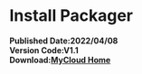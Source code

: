 # Install Packager
**Published Date:2022/04/08   
Version Code:V1.1   
Download:[MyCloud Home](https://home.mycloud.com/action/share/b5de07af-ac04-4262-876e-08f188378e2b)**
